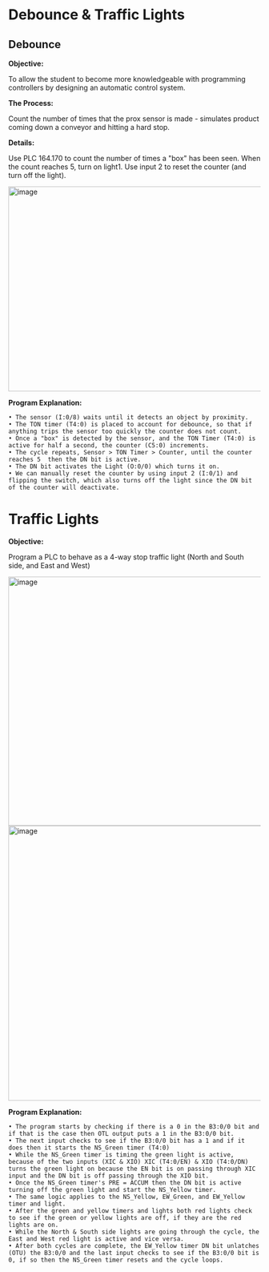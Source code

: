 # Debounce & Traffic Lights

## Debounce

**Objective:**

To allow the student to become more knowledgeable with programming controllers by designing an automatic control system.

**The Process:**

Count the number of times that the prox sensor is made - simulates product coming down a conveyor and hitting a hard stop.

**Details:**

Use PLC 164.170 to count the number of times a "box" has been seen. When the count reaches 5, turn on light1. Use input 2 to reset the counter (and turn off the light).

<img width="1161" height="409" alt="image" src="https://github.com/user-attachments/assets/79e604d9-cc44-4f78-a778-a52d3be1aadf" />

**Program Explanation:**

	• The sensor (I:0/8) waits until it detects an object by proximity.
	• The TON timer (T4:0) is placed to account for debounce, so that if anything trips the sensor too quickly the counter does not count.
	• Once a "box" is detected by the sensor, and the TON Timer (T4:0) is active for half a second, the counter (C5:0) increments.
	• The cycle repeats, Sensor > TON Timer > Counter, until the counter reaches 5  then the DN bit is active.
	• The DN bit activates the Light (O:0/0) which turns it on.
	• We can manually reset the counter by using input 2 (I:0/1) and flipping the switch, which also turns off the light since the DN bit of the counter will deactivate.






# Traffic Lights

**Objective:**

Program a PLC to behave as a 4-way stop traffic light (North and South side, and East and West)

<img width="1161" height="497" alt="image" src="https://github.com/user-attachments/assets/1f8cdf7e-588b-44c5-a0a4-982c6cb6dcb7" />
<img width="1161" height="549" alt="image" src="https://github.com/user-attachments/assets/e23a4c38-e15b-4326-a928-715612067ec1" />

**Program Explanation:**

	• The program starts by checking if there is a 0 in the B3:0/0 bit and if that is the case then OTL output puts a 1 in the B3:0/0 bit.
	• The next input checks to see if the B3:0/0 bit has a 1 and if it does then it starts the NS_Green timer (T4:0)
	• While the NS_Green timer is timing the green light is active, because of the two inputs (XIC & XIO) XIC (T4:0/EN) & XIO (T4:0/DN) turns the green light on because the EN bit is on passing through XIC input and the DN bit is off passing through the XIO bit. 
	• Once the NS_Green timer's PRE = ACCUM then the DN bit is active turning off the green light and start the NS_Yellow timer.
	• The same logic applies to the NS_Yellow, EW_Green, and EW_Yellow timer and light.
	• After the green and yellow timers and lights both red lights check to see if the green or yellow lights are off, if they are the red lights are on. 
	• While the North & South side lights are going through the cycle, the East and West red light is active and vice versa. 
	• After both cycles are complete, the EW_Yellow timer DN bit unlatches (OTU) the B3:0/0 and the last input checks to see if the B3:0/0 bit is 0, if so then the NS_Green timer resets and the cycle loops.

